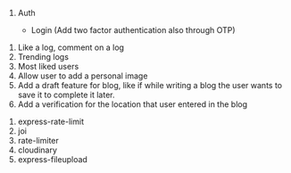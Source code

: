 <!-- Routes -->

1. Auth

   <!-- - Register (Add email verification also) (DONE) -->

   - Login (Add two factor authentication also through OTP)
     <!-- - Logout (DONE) -->
     <!-- - Reset Password (Send the reset password through a link, other than that don't allow anyone to go to that link) -->

<!-- 2. Travel Logs (DONE) -->
<!-- 3. Users (DONE) -->

<!-- User can skip the login and register step to see this page -->

<!-- 4. Get/See all travel logs from all users (DONE) -->
<!-- 5. Get/See the particular travel log (DONE) -->

<!-- User needs to register and login to see this pages -->

<!-- 1. User profile of the person who wrote the log (DONE) -->
<!-- 2. Write a log (DONE) -->
<!-- 3. Edit their own profile (DONE) -->
<!-- 4. Delete their own profile (Show a confirmation popup,) (DONE) -->
<!--
5. Delete their log (Show a confirmation popup) -->
<!-- 6. Logout (DONE) -->

<!-- Extra pages -->

<!-- 1. 404 page (DONE) -->

<!-- Additional Features to add in later versions -->

1. Like a log, comment on a log
2. Trending logs
3. Most liked users
4. Allow user to add a personal image
5. Add a draft feature for blog, like if while writing a blog the user wants to save it to complete it later.
6. Add a verification for the location that user entered in the blog

<!-- Packages -->

1. express-rate-limit
2. joi
3. rate-limiter
4. cloudinary
5. express-fileupload
